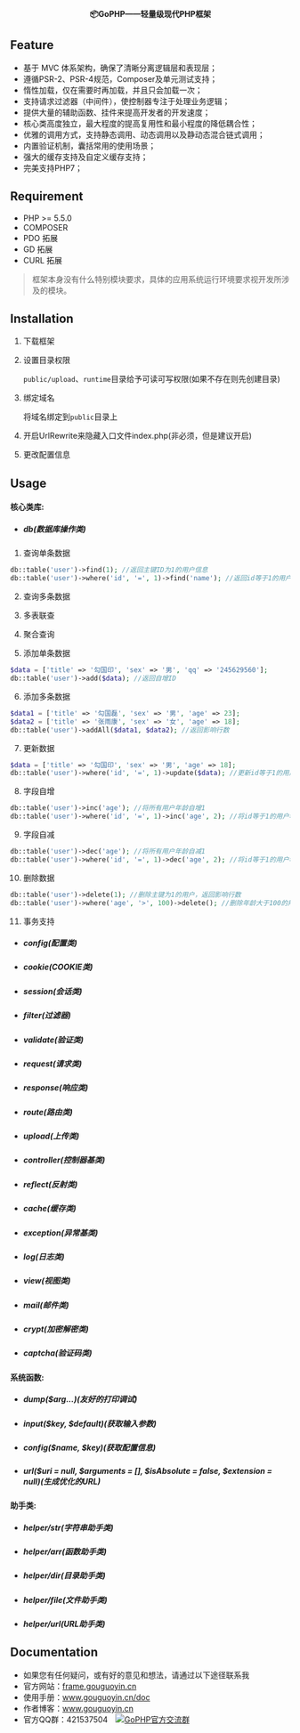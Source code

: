 <p align="center">
    <b>📦GoPHP——轻量级现代PHP框架</b>
</p>

## Feature

 - 基于 MVC 体系架构，确保了清晰分离逻辑层和表现层；
 - 遵循PSR-2、PSR-4规范，Composer及单元测试支持；
 - 惰性加载，仅在需要时再加载，并且只会加载一次；
 - 支持请求过滤器（中间件），使控制器专注于处理业务逻辑；
 - 提供大量的辅助函数、挂件来提高开发者的开发速度；
 - 核心类高度独立，最大程度的提高复用性和最小程度的降低耦合性；
 - 优雅的调用方式，支持静态调用、动态调用以及静动态混合链式调用；
 - 内置验证机制，囊括常用的使用场景；
 - 强大的缓存支持及自定义缓存支持；
 - 完美支持PHP7；

## Requirement

 - PHP >= 5.5.0
 - COMPOSER
 - PDO 拓展
 - GD 拓展
 - CURL 拓展
> 框架本身没有什么特别模块要求，具体的应用系统运行环境要求视开发所涉及的模块。

## Installation

1. 下载框架
2. 设置目录权限


    `public/upload`、`runtime`目录给予可读可写权限(如果不存在则先创建目录)
    

3. 绑定域名


    将域名绑定到`public`目录上
    

4. 开启UrlRewrite来隐藏入口文件index.php(非必须，但是建议开启)
5. 更改配置信息

## Usage

#### 核心类库:

* ##### db(数据库操作类)
1. 查询单条数据

```php
db::table('user')->find(1); //返回主键ID为1的用户信息
db::table('user')->where('id', '=', 1)->find('name'); //返回id等于1的用户姓名
```

2. 查询多条数据

3. 多表联查

4. 聚合查询

5. 添加单条数据

```php
$data = ['title' => '勾国印', 'sex' => '男', 'qq' => '245629560'];
db::table('user')->add($data); //返回自增ID
```

6. 添加多条数据

```php
$data1 = ['title' => '勾国磊', 'sex' => '男', 'age' => 23];
$data2 = ['title' => '张雨康', 'sex' => '女', 'age' => 18];
db::table('user')->addAll($data1, $data2); //返回影响行数
```

7. 更新数据

```php
$data = ['title' => '勾国印', 'sex' => '男', 'age' => 18];
db::table('user')->where('id', '=', 1)->update($data); //更新id等于1的用户信息，返回影响行数
```

8. 字段自增

```php
db::table('user')->inc('age'); //将所有用户年龄自增1
db::table('user')->where('id', '=', 1)->inc('age', 2); //将id等于1的用户年龄自增2
```
9. 字段自减

```php
db::table('user')->dec('age'); //将所有用户年龄自减1
db::table('user')->where('id', '=', 1)->dec('age', 2); //将id等于1的用户年龄自减2
```

10. 删除数据

```php
db::table('user')->delete(1); //删除主键为1的用户，返回影响行数
db::table('user')->where('age', '>', 100)->delete(); //删除年龄大于100的用户，返回影响行数
```

11. 事务支持

* ##### config(配置类)

* ##### cookie(COOKIE类)

* ##### session(会话类)

* ##### filter(过滤器)

* ##### validate(验证类)

* ##### request(请求类)

* ##### response(响应类)

* ##### route(路由类)

* ##### upload(上传类)

* ##### controller(控制器基类)

* ##### reflect(反射类)

* ##### cache(缓存类)

* ##### exception(异常基类)

* ##### log(日志类)

* ##### view(视图类)

* ##### mail(邮件类)

* ##### crypt(加密解密类)

* ##### captcha(验证码类)

#### 系统函数:

* ##### dump($arg...)(友好的打印调试)

* ##### input($key, $default)(获取输入参数)

* ##### config($name, $key)(获取配置信息)

* ##### url($uri = null, $arguments = [], $isAbsolute = false, $extension = null)(生成优化的URL)

#### 助手类:

* ##### helper/str(字符串助手类)

* ##### helper/arr(函数助手类)

* ##### helper/dir(目录助手类)

* ##### helper/file(文件助手类)

* ##### helper/url(URL助手类)

## Documentation

- 如果您有任何疑问，或有好的意见和想法，请通过以下途径联系我
- 官方网站：[frame.gouguoyin.cn](http://frame.gouguoyin.cn)
- 使用手册：www.gouguoyin.cn/doc
- 作者博客：www.gouguoyin.cn
- 官方QQ群：421537504 <a style="margin-left:10px" target="_blank" href="http://shang.qq.com/wpa/qunwpa?idkey=d49826b55d1759513ce5d68253b3f0589b227587edf87059aa08125e620b73c0"><img border="0" src="http://pub.idqqimg.com/wpa/images/group.png" alt="GoPHP官方交流群" title="GoPHP官方交流群"></a>


